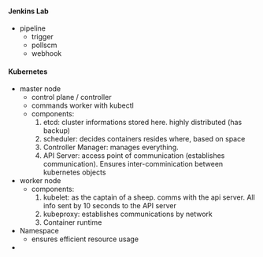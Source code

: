 #### Jenkins Lab
- pipeline
	- trigger
	- pollscm
	- webhook

#### Kubernetes
- master node
	- control plane / controller
	- commands worker with kubectl
	- components:
		1. etcd: cluster informations stored here. highly distributed (has backup)
		2. scheduler: decides containers resides where, based on space
		3. Controller Manager: manages everything. 
		4. API Server: access point of communication (establishes communication). Ensures inter-comminication between kubernetes objects
- worker node
	- components:
		1. kubelet: as the captain of a sheep. comms with the api server. All info sent by 10 seconds to the API server
		2. kubeproxy: establishes communications by network
		3. Container runtime
- Namespace
	- ensures efficient resource usage
- 